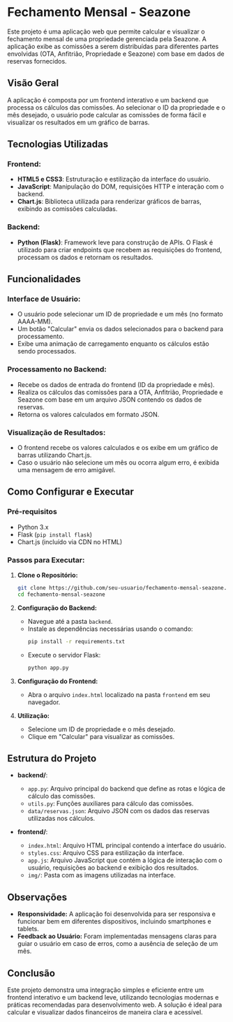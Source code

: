 # Fechamento Mensal - Seazone

Este projeto é uma aplicação web que permite calcular e visualizar o fechamento mensal de uma propriedade gerenciada pela Seazone. A aplicação exibe as comissões a serem distribuídas para diferentes partes envolvidas (OTA, Anfitrião, Propriedade e Seazone) com base em dados de reservas fornecidos.

## Visão Geral

A aplicação é composta por um frontend interativo e um backend que processa os cálculos das comissões. Ao selecionar o ID da propriedade e o mês desejado, o usuário pode calcular as comissões de forma fácil e visualizar os resultados em um gráfico de barras.

## Tecnologias Utilizadas

### Frontend:
- **HTML5 e CSS3**: Estruturação e estilização da interface do usuário.
- **JavaScript**: Manipulação do DOM, requisições HTTP e interação com o backend.
- **Chart.js**: Biblioteca utilizada para renderizar gráficos de barras, exibindo as comissões calculadas.

### Backend:
- **Python (Flask)**: Framework leve para construção de APIs. O Flask é utilizado para criar endpoints que recebem as requisições do frontend, processam os dados e retornam os resultados.

## Funcionalidades

### Interface de Usuário:
- O usuário pode selecionar um ID de propriedade e um mês (no formato AAAA-MM).
- Um botão "Calcular" envia os dados selecionados para o backend para processamento.
- Exibe uma animação de carregamento enquanto os cálculos estão sendo processados.

### Processamento no Backend:
- Recebe os dados de entrada do frontend (ID da propriedade e mês).
- Realiza os cálculos das comissões para a OTA, Anfitrião, Propriedade e Seazone com base em um arquivo JSON contendo os dados de reservas.
- Retorna os valores calculados em formato JSON.

### Visualização de Resultados:
- O frontend recebe os valores calculados e os exibe em um gráfico de barras utilizando Chart.js.
- Caso o usuário não selecione um mês ou ocorra algum erro, é exibida uma mensagem de erro amigável.

## Como Configurar e Executar

### Pré-requisitos
- Python 3.x
- Flask (`pip install flask`)
- Chart.js (incluído via CDN no HTML)

### Passos para Executar:

1. **Clone o Repositório:**
   ```bash
   git clone https://github.com/seu-usuario/fechamento-mensal-seazone.git
   cd fechamento-mensal-seazone
2. **Configuração do Backend:**
   - Navegue até a pasta `backend`.
   - Instale as dependências necessárias usando o comando:
     ```bash
     pip install -r requirements.txt
     ```
   - Execute o servidor Flask:
     ```bash
     python app.py
     ```

3. **Configuração do Frontend:**
   - Abra o arquivo `index.html` localizado na pasta `frontend` em seu navegador.

4. **Utilização:**
   - Selecione um ID de propriedade e o mês desejado.
   - Clique em "Calcular" para visualizar as comissões.

## Estrutura do Projeto

- **backend/**:
  - `app.py`: Arquivo principal do backend que define as rotas e lógica de cálculo das comissões.
  - `utils.py`: Funções auxiliares para cálculo das comissões.
  - `data/reservas.json`: Arquivo JSON com os dados das reservas utilizadas nos cálculos.

- **frontend/**:
  - `index.html`: Arquivo HTML principal contendo a interface do usuário.
  - `styles.css`: Arquivo CSS para estilização da interface.
  - `app.js`: Arquivo JavaScript que contém a lógica de interação com o usuário, requisições ao backend e exibição dos resultados.
  - `img/`: Pasta com as imagens utilizadas na interface.

## Observações

- **Responsividade:** A aplicação foi desenvolvida para ser responsiva e funcionar bem em diferentes dispositivos, incluindo smartphones e tablets.
- **Feedback ao Usuário:** Foram implementadas mensagens claras para guiar o usuário em caso de erros, como a ausência de seleção de um mês.

## Conclusão

Este projeto demonstra uma integração simples e eficiente entre um frontend interativo e um backend leve, utilizando tecnologias modernas e práticas recomendadas para desenvolvimento web. A solução é ideal para calcular e visualizar dados financeiros de maneira clara e acessível.
